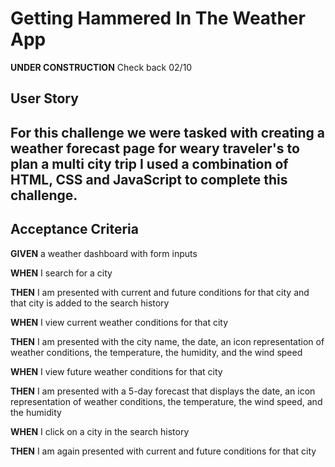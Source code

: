 # Getting Hammered In The Weather App

**UNDER CONSTRUCTION**  Check back 02/10

## User Story

For this challenge we were tasked with creating a weather forecast page for weary traveler's to plan a multi city trip
I used a combination of HTML, CSS and JavaScript to complete this challenge.
---

## Acceptance Criteria

**GIVEN** a weather dashboard with form inputs

**WHEN** I search for a city

**THEN** I am presented with current and future conditions for that city and that city is added to the search history

**WHEN** I view current weather conditions for that city

**THEN** I am presented with the city name, the date, an icon representation of weather conditions, the temperature, the humidity, and the wind speed

**WHEN** I view future weather conditions for that city

**THEN** I am presented with a 5-day forecast that displays the date, an icon representation of weather conditions, the temperature, the wind speed, and the humidity

**WHEN** I click on a city in the search history

**THEN** I am again presented with current and future conditions for that city

